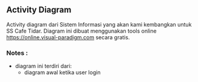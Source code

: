 ## Activity Diagram

Activity diagram dari Sistem Informasi yang akan kami kembangkan untuk SS Cafe Tidar. Diagram ini dibuat menggunakan tools online https://online.visual-paradigm.com secara gratis.

### Notes :
- diagram ini terdiri dari:
    - diagram awal ketika user login

